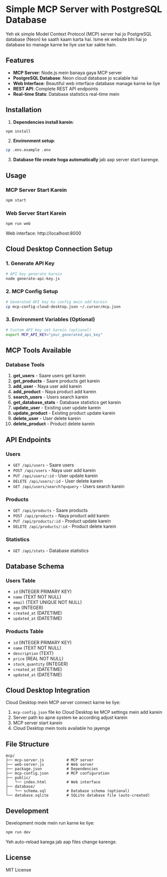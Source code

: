 # Simple MCP Server with PostgreSQL Database

Yeh ek simple Model Context Protocol (MCP) server hai jo PostgreSQL database (Neon) ke saath kaam karta hai. Isme ek website bhi hai jo database ko manage karne ke liye use kar sakte hain.

## Features

- **MCP Server**: Node.js mein banaya gaya MCP server
- **PostgreSQL Database**: Neon cloud database jo scalable hai
- **Web Interface**: Beautiful web interface database manage karne ke liye
- **REST API**: Complete REST API endpoints
- **Real-time Stats**: Database statistics real-time mein

## Installation

1. **Dependencies install karein**:
```bash
npm install
```

2. **Environment setup**:
```bash
cp .env.example .env
```

3. **Database file create hoga automatically** jab aap server start karenge.

## Usage

### MCP Server Start Karein

```bash
npm start
```

### Web Server Start Karein

```bash
npm run web
```

Web interface: http://localhost:8000

## Cloud Desktop Connection Setup

### 1. Generate API Key
```bash
# API key generate karein
node generate-api-key.js
```

### 2. MCP Config Setup
```bash
# Generated API key ko config mein add karein
cp mcp-config-cloud-desktop.json ~/.cursor/mcp.json
```

### 3. Environment Variables (Optional)
```bash
# Custom API key set karein (optional)
export MCP_API_KEY="your_generated_api_key"
```

## MCP Tools Available

### Database Tools
1. **get_users** - Saare users get karein
2. **get_products** - Saare products get karein  
3. **add_user** - Naya user add karein
4. **add_product** - Naya product add karein
5. **search_users** - Users search karein
6. **get_database_stats** - Database statistics get karein
7. **update_user** - Existing user update karein
8. **update_product** - Existing product update karein
9. **delete_user** - User delete karein
10. **delete_product** - Product delete karein

## API Endpoints

### Users
- `GET /api/users` - Saare users
- `POST /api/users` - Naya user add karein
- `PUT /api/users/:id` - User update karein
- `DELETE /api/users/:id` - User delete karein
- `GET /api/users/search?q=query` - Users search karein

### Products  
- `GET /api/products` - Saare products
- `POST /api/products` - Naya product add karein
- `PUT /api/products/:id` - Product update karein
- `DELETE /api/products/:id` - Product delete karein

### Statistics
- `GET /api/stats` - Database statistics

## Database Schema

### Users Table
- `id` (INTEGER PRIMARY KEY)
- `name` (TEXT NOT NULL)
- `email` (TEXT UNIQUE NOT NULL)
- `age` (INTEGER)
- `created_at` (DATETIME)
- `updated_at` (DATETIME)

### Products Table
- `id` (INTEGER PRIMARY KEY)
- `name` (TEXT NOT NULL)
- `description` (TEXT)
- `price` (REAL NOT NULL)
- `stock_quantity` (INTEGER)
- `created_at` (DATETIME)
- `updated_at` (DATETIME)

## Cloud Desktop Integration

Cloud Desktop mein MCP server connect karne ke liye:

1. `mcp-config.json` file ko Cloud Desktop ke MCP settings mein add karein
2. Server path ko apne system ke according adjust karein
3. MCP server start karein
4. Cloud Desktop mein tools available ho jayenge

## File Structure

```
mcp/
├── mcp-server.js          # MCP server
├── web-server.js          # Web server
├── package.json           # Dependencies
├── mcp-config.json        # MCP configuration
├── public/
│   └── index.html         # Web interface
├── database/
│   └── schema.sql         # Database schema (optional)
└── database.sqlite        # SQLite database file (auto-created)
```

## Development

Development mode mein run karne ke liye:

```bash
npm run dev
```

Yeh auto-reload karega jab aap files change karenge.

## License

MIT License
